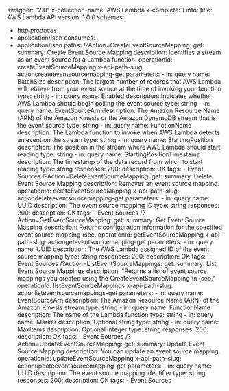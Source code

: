 swagger: "2.0"
x-collection-name: AWS Lambda
x-complete: 1
info:
  title: AWS Lambda API
  version: 1.0.0
schemes:
- http
produces:
- application/json
consumes:
- application/json
paths:
  /?Action=CreateEventSourceMapping:
    get:
      summary: Create Event Source Mapping
      description: Identifies a stream as an event source for a Lambda function.
      operationId: createEventSourceMapping
      x-api-path-slug: actioncreateeventsourcemapping-get
      parameters:
      - in: query
        name: BatchSize
        description: The largest number of records that AWS Lambda will retrieve from
          your event source at the time of invoking your function
        type: string
      - in: query
        name: Enabled
        description: Indicates whether AWS Lambda should begin polling the event source
        type: string
      - in: query
        name: EventSourceArn
        description: The Amazon Resource Name (ARN) of the Amazon Kinesis or the Amazon
          DynamoDB stream that is the event source
        type: string
      - in: query
        name: FunctionName
        description: The Lambda function to invoke when AWS Lambda detects an event
          on the stream
        type: string
      - in: query
        name: StartingPosition
        description: The position in the stream where AWS Lambda should start reading
        type: string
      - in: query
        name: StartingPositionTimestamp
        description: The timestamp of the data record from which to start reading
        type: string
      responses:
        200:
          description: OK
      tags:
      - Event Sources
  /?Action=DeleteEventSourceMapping:
    get:
      summary: Delete Event Source Mapping
      description: Removes an event source mapping.
      operationId: deleteEventSourceMapping
      x-api-path-slug: actiondeleteeventsourcemapping-get
      parameters:
      - in: query
        name: UUID
        description: The event source mapping ID
        type: string
      responses:
        200:
          description: OK
      tags:
      - Event Sources
  /?Action=GetEventSourceMapping:
    get:
      summary: Get Event Source Mapping
      description: Returns configuration information for the specified event source
        mapping (see.
      operationId: getEventSourceMapping
      x-api-path-slug: actiongeteventsourcemapping-get
      parameters:
      - in: query
        name: UUID
        description: The AWS Lambda assigned ID of the event source mapping
        type: string
      responses:
        200:
          description: OK
      tags:
      - Event Sources
  /?Action=ListEventSourceMappings:
    get:
      summary: List Event Source Mappings
      description: "Returns a list of event source mappings you created using the
        CreateEventSourceMapping \n      (see."
      operationId: listEventSourceMappings
      x-api-path-slug: actionlisteventsourcemappings-get
      parameters:
      - in: query
        name: EventSourceArn
        description: The Amazon Resource Name (ARN) of the Amazon Kinesis stream
        type: string
      - in: query
        name: FunctionName
        description: The name of the Lambda function
        type: string
      - in: query
        name: Marker
        description: Optional string
        type: string
      - in: query
        name: MaxItems
        description: Optional integer
        type: string
      responses:
        200:
          description: OK
      tags:
      - Event Sources
  /?Action=UpdateEventSourceMapping:
    get:
      summary: Update Event Source Mapping
      description: You can update an event source mapping.
      operationId: updateEventSourceMapping
      x-api-path-slug: actionupdateeventsourcemapping-get
      parameters:
      - in: query
        name: UUID
        description: The event source mapping identifier
        type: string
      responses:
        200:
          description: OK
      tags:
      - Event Sources